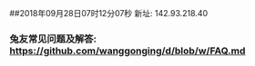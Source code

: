 ##2018年09月28日07时12分07秒 新址: 142.93.218.40
### 兔友常见问题及解答: https://github.com/wanggonging/d/blob/w/FAQ.md
